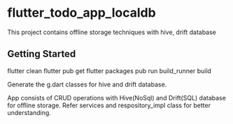 # flutter_todo_app_localdb

This project contains offline storage techniques with hive, drift database

## Getting Started

flutter clean
flutter pub get
flutter packages pub run build_runner build

Generate the g.dart classes for hive and drift database.

App consists of CRUD operations with Hive(NoSql) and Drift(SQL) database for offline storage. Refer services and respository_impl class for better understanding.

